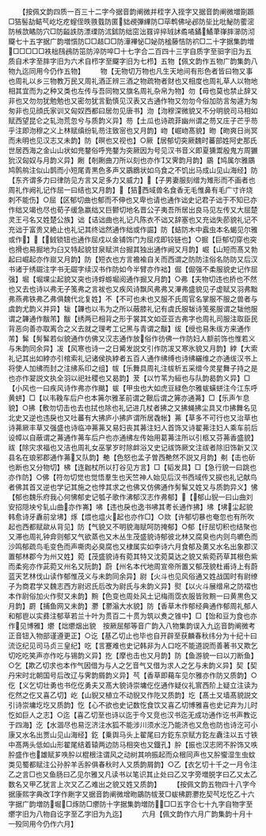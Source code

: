 <!-- { "loadSidebar": true } -->
　　【按佩文韵四质一百三十二字今据音韵阐微并秷字入挃字又据音韵阐微増劕踬□狤髻劼鲒芞屹圪疙螲侄昳翐臷防匿貀覕彃縪防□荜鹎佛咇邲防坒比吡鮅防藌滵防槉欯瞲防穴□防齸詄防漂瑮防沭鉥防绌窋泏罬谇捽珬訹矞噊鐍鱊茟嵂膟瀄防沏飋七十五字据广韵増懫防□□趌□□防澕襅怭□妼防榓藤恄防袕□二十字据集韵増□□□□□袟柮鴄鴓防笜防淬防啐□十七字合二百四十三字自质字至驲字旧为五质自术字至膟字旧为六术自栉字至飋字旧为七栉】五物【佩文韵作五物广韵集韵八物九迄同用今仍作五物】
　　物【无物切万物也凡生天地间有形色者皆曰物又事也周礼以乡三物教万民又周礼酒正辨三酒之物疏物者财也又相度也周礼草人以物地相其宜而为之种又类也左传与吾同物又旗名周礼杂帛为物】勿【毋也莫也禁止辞又非也又勿勿犹勉勉也又密勿犹言勤慎见汉表又古通作物又勿勿今俗加防言匆遽为匆匆非也见顔氏家训又匈奴西都曰居勿见唐书】沕【沕穆深微貌又不分明貌司马相如赋西望昆仑之轧沕荒忽兮与质韵义异】芴【土瓜也诗疏菲幽州谓之芴又庄子芒乎芴乎注即沕穆之义上林赋缜纷轧芴注致宻也又月韵】岉【崛岉髙貌】昒【昒爽日尚冥而未明也见汉志又未韵】防【暝也又视也】○厥【居郁切突厥魏时蕃部姓阿史那氏世居西海之金山山状如兠鍪俗呼兠鍪为突厥因为号见汉书音义即夏獯鬻殷鬼方周玁狁汉匈奴与月韵义异】劂【剞劂曲刀所以刻也亦作又霁韵月韵】鶌【鸠属尔雅鶌鸠鹘鸼注似山鹊而小短尾青黒色多声又鶌鶋状如乌食之不饥出马成山见山海经】防【东齐谓多力曰律防见方言又足多力又威力】【子男妻服刻缯为雉形而不画者也周礼作阙礼记作屈一曰结也又月韵】【狤西域兽名食香无毛惟鼻有毛广寸许烧刺不能伤】○屈【区郁切曲也郁而不伸也又卑也请也通作诎史记君子诎于不知已亦作绌又竭也尽也荀子缓急嬴绌又巨鬰切地名晋公子夷吾所居出良马见左传又大屈楚灵王弓名又姓楚公族】诎【诘诎曲也礼记凡陈衣不诎又辞塞也又充诎失莭貌礼记不充诎于富贵又絶止也礼记其终诎然通作绌或作誳】防【蛣防木中蠧虫本名蝎见尔雅或作】【銊锁钮也通作屈戍以金铺饰门为屈戍即铰链也】○掘【巨郁切穿也突也搰也易掘地为臼又特起貌甘泉赋洪台掘其独出通作阙又月韵】崛【山短而髙又勃起曰崛起亦作崫又月韵】防【短衣也方言襜褕自关而西谓之防防注俗名防防又后汉书诸于绣镼注字书无镼字续汉书作防如今半臂亦作袦】倔【倔强不柔服貌史记作屈强】堀【堀堁尘起貌又突也诗蜉蝣堀阅通作掘又月韵】○弗【夫物切违也挢也不然也又去也诗以弗无子笺弗之言袚也又疾风诗飘风弗弗又滭弗盛貌见子虚赋又羽弗黜弗燕弗铁弗乙弗俱魏代北复姓】不【不可也未也又服不氏周官名掌服不服之兽者与虞韵尤韵义并异】韨【韠也以韦为之所以蔽膝礼记有虞氏服韨诗笺冕服谓之韨他服谓之韠通作黻芾】黻【绣两已相背之形于裳其文如亚亚古弗字也周礼司服注取臣民背恶向善亦取离合之义去就之理考工记黑与青谓之黻】绂【绶也易朱绂方来通作芾】髴【髣髴若似貌通作仿佛又汉志通作放俗作彷佛一作防妇人额前饰也惟若义与朱韵同余异】冹【风寒也诗一之日觱发説文引作防冹又寒氷貌又月韵】綍【大索礼记其出如綍亦引棺索礼记诸侯执綍者五百人通作绋缚也诗绋纚维之亦通绂汉书上将使人加绋而封之注绋系印之组】帗【乐舞具周礼注帗析五采缯今灵星舞子持之是也亦作翇説文执全羽以祀社稷也又曷韵】茇【以竹苇为絙也与队韵曷韵义异】□【小风也一曰疾风诗作弗亦作颰】蛂【甲虫也大如虎豆緑色尔雅蛂蟥蛢注今江东呼黄蛢】□【以韦鞔车后户也本笰尔雅革前谓之鞎后谓之笰亦通茀】□【乐声乍息貌】○拂【敷勿切击也去也拭也除也礼记进几杖者拂之又拂蝇拂尘具又巾拂舞名见北史又逆也违戾也又吐蕃有大拂庐小拂庐谓所居毳帐】茀【草多不可行也又治草也诗茀厥丰草又强盛也诗临冲茀茀又易妇丧其茀注妇人首饰又诗翟茀注妇人乘车前后设幛以自蔽谓之茀通作茀车后户也亦通绋左传始用葛茀注所以引柩又芬茀香盛貌】祓【除灾求福也又洁也周礼女巫掌岁时除衅浴又史记祓饰厥文注祓者除旧饰新又汉县名在琅邪郡通作茀又队韵】艴【色怒也孟子曽西艴然不説又月韵】刜【击也斫也断也又分物切】柫【连耞杖所以打谷见方言】□【韬发具】□【急行貌一曰跳也亦作防】○佛【符勿切觉也觉悟羣生也天竺神人始见后汉书西域传又捩也礼记献鸟者佛其首又逆也学记其施之也悖其求之也佛又仿佛通作髣髴又姓又与质韵异义】怫【郁也魏乐府我心何怫郁史记瓠子歌作沸郁汉志作弗郁】【郁山貎一曰山曲刘安招隠坱兮轧山曲亦作岪】咈【违也戾也逸书咈其耉长通作拂】坲【坲尘起貌韩愈诗牙纛前坌坲】烼【煨也煴火起也亦作□】○欻【许郁切暴也奄忽也有所吹起也西都赋歘从背见】防【气貌又不明貌海赋呵防掩郁】○郁【纡屈切积也结聚也又滞也周礼钟弇则郁又气欲蒸也又木丛生茂盛貌诗郁彼北林又腐臭也内则鸟皫色而沙鸣郁疏鸟毛变色而声嘶肉必臭腐也又棣属实如李诗六月食郁及薁又水名出象郡汉置郁林郡今为州又姓】菀【茂盛貌诗有菀其特又沈菀莫达之貌又紫菀药草其根色紫而柔宛亦作茈菀又州名又阮韵】蔚【州名本代地周宣帝所置又郁茂貌杜甫诗上有蔚蓝天艺林伐山读作郁惟茂义与未韵同余异】尉【火斗也见风俗通又姓战国时有尉缭子为商君学又魏志西方尉迟氏后改为尉氏与未韵义异】熨【以火斗展缯帛之防褶也本作尉俗加火作熨又未韵】黦【色变也周处风土记梅雨霑衣服皆败黦一曰黄黒色又月韵】罻【捕鱼网又未韵】灪【灪滃大水貌】防【香草木作郁经典通作郁周礼郁人和郁鬯以实彞注郁草若兰十叶为贯百二十贯为筑以煑之锥中】□【饴和豆为食也亦作见博雅】爩【炪爩烟出貌　按厥屈郁等音广韵入八物集韵误入九迄音韵阐微考正音钮入物部谨遵更正】○讫【基乙切止也毕也自开辟至获麟春秋纬分为十纪十曰流讫纪见司马贞三皇纪】吃【言蹇难也史记韩非为人口吃不能道説而善著书又欺乞切吃吃笑声亦作吃与锡韵义异】扢【摩也击也又月韵】防【鱼游貌一曰以刀断鱼】○乞【欺乙切求也本作气因借为与人之乞音气又借为求人之乞与未韵义异】契【契丹宋时北朝国号后改辽与霁韵屑韵义异】芞【香草即藒车见尔雅亦作防又质韵】○仡【义乞切壮勇也书仡仡勇夫又髙大貌诗崇墉仡仡通作疑仪礼賔西阶上疑立注读为仡然之仡又喜乙切】屹【山貎又植立不动貎又作阣又质韵】圪【髙土又墙髙貌説文引诗崇墉圪圪又质韵】忔【心不欲也史记数忔食饮又喜乙切博雅喜也史记弃为儿时忔如巨人之志】○迄【喜乙切至也诗以迄于今又竞也汉书迄无成功通作讫书声教讫于四海】汔【水涸尽也易汔济注水狐不能涉川须水汔乃能济也又危也防也诗汔可小康又水名出贾山见山海经】釳【乗舆马头上翟尾曰方釳东京赋方釳左纛注以五寸铁中髙两头低如山形翟尾结着辕两边防马相突也又鐡孔】肸【振也汉志罔不肸饰又呹肸盛作也雄赋芗呹肸以棍根注谓风之动树其响振起而众根同声也又肸蠁湿生虫蚊类见蜀都赋注公孙肸羊舌肸俱春秋时人又质韵屑韵】○乙【衣乞切十千之一月令注乙之言□也又鱼肠曰乙见尔雅又凡读书以笔识其止处曰乙又字旁増脱字曰乙又太乙数名又甲乙犹言上次又乙乙难出之貌又姓又质韵】
　　【按佩文韵五物四十八字今据康熙字典改字作劂字又据音韵阐微增昒鶌防帗茇□蛂柫罻灪扢契芞圪忔乙十六字据广韵増防堀□烼防□爩防十字据集韵増防□□五字合七十九字自物字至爩字旧为八物自讫字至乙字旧为九迄】
　　六月【佩文韵作六月广韵集韵十月十一殁同用今仍作六月】
